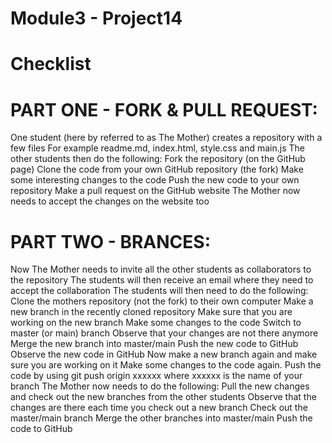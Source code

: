 # Module3 - Project14 

# Checklist 

# PART ONE - FORK & PULL REQUEST:
One student (here by referred to as The Mother) creates a repository with a few files
For example readme.md, index.html, style.css and main.js
The other students then do the following:
Fork the repository (on the GitHub page)
Clone the code from your own GitHub repository (the fork)
Make some interesting changes to the code
Push the new code to your own repository
Make a pull request on the GitHub website
The Mother now needs to accept the changes on the website too
# PART TWO - BRANCES:
Now The Mother needs to invite all the other students as collaborators to the repository
The students will then receive an email where they need to accept the collaboration
The students will then need to do the following:
Clone the mothers repository (not the fork) to their own computer
Make a new branch in the recently cloned repository
Make sure that you are working on the new branch
Make some changes to the code
Switch to master (or main) branch
Observe that your changes are not there anymore
Merge the new branch into master/main
Push the new code to GitHub
Observe the new code in GitHub
Now make a new branch again and make sure you are working on it
Make some changes to the code again.
Push the code by using git push origin xxxxxx where xxxxxx is the name of your branch
The Mother now needs to do the following:
Pull the new changes and check out the new branches from the other students
Observe that the changes are there each time you check out a new branch
Check out the master/main branch
Merge the other branches into master/main
Push the code to GitHub